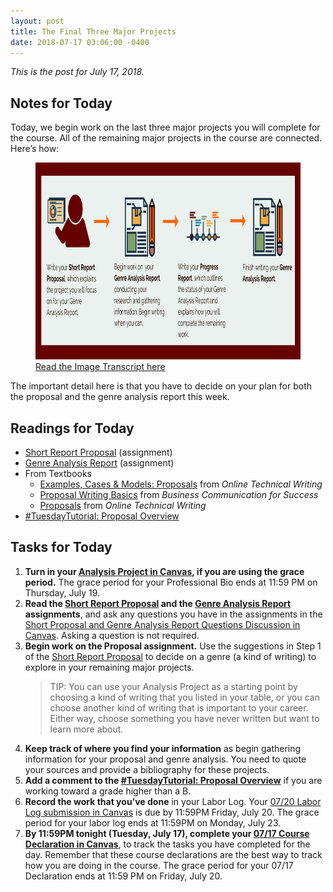```yaml
---
layout: post
title: The Final Three Major Projects
date: 2018-07-17 03:06:00 -0400
---
```

<p><em>This is the post for July 17, 2018.</em></p>
<h2 id="notes">Notes for Today</h2>
   <p>Today, we begin work on the last three major projects you will complete for the course.  All of the remaining major projects in the course are connected. Here’s how:</p>
  <div style="float: center;">
    <figure><img src="/wp-content/uploads/Genre-Report-Timeline-1.png"
    alt="Genre Report Timeline"
    style="width: 828px;height: 315px;" />
    <figcaption><a href="https://tracigardner.github.io/wp-content/uploads/-transcripts/threeFinalProjects-transcript.html" target="_blank">Read the Image Transcript here</a></figcaption></figure>
  </div>
  <p>The important detail here is that you have to decide on your plan for both the proposal and the genre analysis report this week. </p>
<h2 id="readings">Readings for Today</h2>
<ul>
<li><a href="https://canvas.vt.edu/courses/70739/assignments/442799" target="_parent">Short Report Proposal</a> (assignment)</li>
<li><a href="https://canvas.vt.edu/courses/70739/assignments/442795" target="_parent">Genre Analysis Report</a> (assignment)</li>
<li>From Textbooks
       <ul>
         <li><a href="https://www.prismnet.com/~hcexres/textbook/models.html#proposals" target="_blank">Examples, Cases &amp; Models: Proposals</a> from <em>Online Technical Writing</em></li>
         <li><a href="http://open.lib.umn.edu/businesscommunication/chapter/9-3-business-proposal/" target="_blank">Proposal Writing Basics</a> from <em>Business Communication for Success</em></li>
         <li><a href="https://www.prismnet.com/~hcexres/textbook/props.html" target="_blank">Proposals</a> from <em>Online Technical Writing</em></li>
       </ul>
</li>
<li><a  href="https://tracigardner.github.io/ProposalOverviewTutorial/" target="_blank">#TuesdayTutorial: Proposal Overview</a></li>
</ul>
<h2 id="tasks">Tasks for Today</h2>
<ol class="listDS">
<li><strong>Turn in your <a href="https://canvas.vt.edu/courses/70739/assignments/442793" target="_parent">Analysis Project in Canvas</a>, if you are using the grace period.</strong> The grace period for your Professional Bio ends at 11:59 PM on Thursday, July 19.</li>
<li><strong>Read the <a href="https://canvas.vt.edu/courses/70739/assignments/442799" target="_parent">Short Report Proposal</a> and the <a href="https://canvas.vt.edu/courses/70739/assignments/442795" target="_parent">Genre Analysis Report</a> assignments</strong>, and ask any questions you have in the assignments in the <a href="https://canvas.vt.edu/courses/70739/discussion_topics/362563" target="_parent">Short Proposal and Genre Analysis Report Questions Discussion in Canvas</a>. Asking a question is not required.</li>
<li><strong>Begin work on the Proposal assignment.</strong> Use the suggestions in Step 1 of the <a href="https://canvas.vt.edu/courses/70739/assignments/442799" target="_parent">Short Report Proposal</a> to decide on a genre (a kind of writing) to explore in your remaining major projects. <blockquote>
<i class="fa fa-info-circle fa-5x fa-fw" style="float: left;"></i>TIP: You can use your Analysis Project as a starting point by choosing a kind of writing that you listed in your table, or you can choose another kind of writing that is important to your career. Either way, choose something you have never written but want to learn more about.</blockquote></li>
<li><strong>Keep track of where you find your information</strong> as begin gathering information for your proposal and genre analysis. You need to quote your sources and provide a bibliography for these projects.</li>
<li><strong>Add a comment to the <a  href="https://tracigardner.github.io/ProposalOverviewTutorial/" target="_blank">#TuesdayTutorial: Proposal Overview</a></strong> if you are working toward a grade higher than a B.</li>
  <li><strong>Record the work that you&rsquo;ve done</strong> in your Labor Log. Your <a href="https://canvas.vt.edu/courses/70739/assignments/444291" target="_parent">07/20 Labor Log submission  in Canvas</a> is due by 11:59PM Friday, July 20. The grace period for your labor log ends at 11:59PM on Monday, July 23.</li>
<li><strong>By 11:59PM tonight (Tuesday, July 17), complete your <a href="https://canvas.vt.edu/courses/70739/quizzes/111325" target="_parent">07/17 Course Declaration in Canvas</a></strong>, to track the tasks you have completed for the day. Remember that these course declarations are the best way to track how you are doing in the course. The grace period for your 07/17 Declaration ends at 11:59 PM on Friday, July 20.</li></ol>
